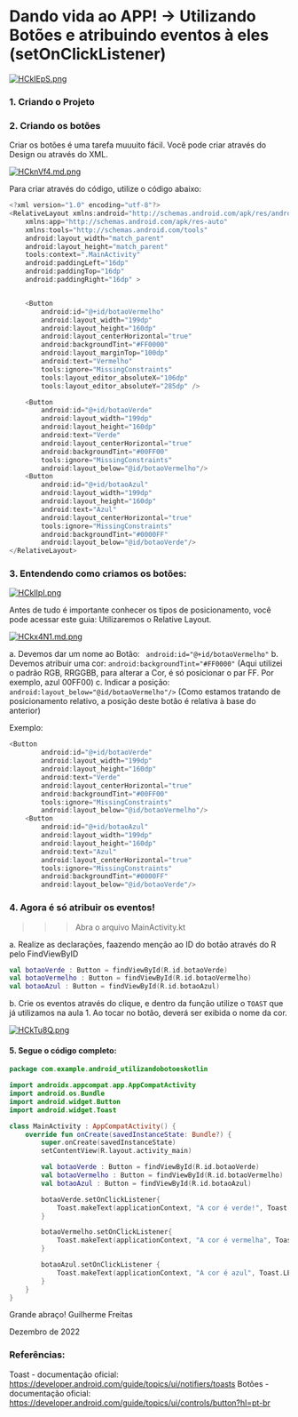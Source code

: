 # Dando vida ao APP! -> Utilizando Botões e atribuindo eventos à eles (setOnClickListener)

[![HCkIEpS.png](https://iili.io/HCkIEpS.png)](https://freeimage.host/)

### 1. Criando o Projeto

### 2. Criando os botões

Criar os botões é uma tarefa muuuito fácil. Você pode criar através do Design ou através do XML.

[![HCknVf4.md.png](https://iili.io/HCknVf4.md.png)](https://freeimage.host/i/HCknVf4)

Para criar através do código, utilize o código abaixo:

```Kotlin
<?xml version="1.0" encoding="utf-8"?>
<RelativeLayout xmlns:android="http://schemas.android.com/apk/res/android"
    xmlns:app="http://schemas.android.com/apk/res-auto"
    xmlns:tools="http://schemas.android.com/tools"
    android:layout_width="match_parent"
    android:layout_height="match_parent"
    tools:context=".MainActivity"
    android:paddingLeft="16dp"
    android:paddingTop="16dp"
    android:paddingRight="16dp" >


    <Button
        android:id="@+id/botaoVermelho"
        android:layout_width="199dp"
        android:layout_height="160dp"
        android:layout_centerHorizontal="true"
        android:backgroundTint="#FF0000"
        android:layout_marginTop="100dp"
        android:text="Vermelho"
        tools:ignore="MissingConstraints"
        tools:layout_editor_absoluteX="106dp"
        tools:layout_editor_absoluteY="285dp" />

    <Button
        android:id="@+id/botaoVerde"
        android:layout_width="199dp"
        android:layout_height="160dp"
        android:text="Verde"
        android:layout_centerHorizontal="true"
        android:backgroundTint="#00FF00"
        tools:ignore="MissingConstraints"
        android:layout_below="@id/botaoVermelho"/>
    <Button
        android:id="@+id/botaoAzul"
        android:layout_width="199dp"
        android:layout_height="160dp"
        android:text="Azul"
        android:layout_centerHorizontal="true"
        tools:ignore="MissingConstraints"
        android:backgroundTint="#0000FF"
        android:layout_below="@id/botaoVerde"/>
</RelativeLayout>
```

### 3. Entendendo como criamos os botões:

[![HCkIIpI.png](https://iili.io/HCkIIpI.png)](https://freeimage.host/)

Antes de tudo é importante conhecer os tipos de posicionamento, você pode acessar este guia:
Utilizaremos o Relative Layout.

[![HCkx4N1.md.png](https://iili.io/HCkx4N1.md.png)](https://freeimage.host/i/HCkx4N1)

a. Devemos dar um nome ao Botão: ` android:id="@+id/botaoVermelho"`
b. Devemos atribuir uma cor: `android:backgroundTint="#FF0000"` (Aqui utilizei o padrão RGB, RRGGBB, para alterar a Cor, é só posicionar o par FF. Por exemplo, azul 00FF00)
c. Indicar a posição: `android:layout_below="@id/botaoVermelho"/>` (Como estamos tratando de posicionamento relativo, a posição deste botão é relativa à base do anterior)

Exemplo:

```Kotlin
<Button
        android:id="@+id/botaoVerde"
        android:layout_width="199dp"
        android:layout_height="160dp"
        android:text="Verde"
        android:layout_centerHorizontal="true"
        android:backgroundTint="#00FF00"
        tools:ignore="MissingConstraints"
        android:layout_below="@id/botaoVermelho"/>
    <Button
        android:id="@+id/botaoAzul"
        android:layout_width="199dp"
        android:layout_height="160dp"
        android:text="Azul"
        android:layout_centerHorizontal="true"
        tools:ignore="MissingConstraints"
        android:backgroundTint="#0000FF"
        android:layout_below="@id/botaoVerde"/>
```

### 4. Agora é só atribuir os eventos!

>>> Abra o arquivo MainActivity.kt

a. Realize as declarações, faazendo menção ao ID do botão através do R pelo FindViewByID 

```Kotlin
val botaoVerde : Button = findViewById(R.id.botaoVerde)
val botaoVermelho : Button = findViewById(R.id.botaoVermelho)
val botaoAzul : Button = findViewById(R.id.botaoAzul)
```

b. Crie os eventos através do clique, e dentro da função utilize o `TOAST` que já utilizamos na aula 1.
Ao tocar no botão, deverá ser exibida o nome da cor.

[![HCkTu8Q.png](https://iili.io/HCkTu8Q.png)](https://freeimage.host/)

#### 5. Segue o código completo:

```Kotlin
package com.example.android_utilizandobotoeskotlin

import androidx.appcompat.app.AppCompatActivity
import android.os.Bundle
import android.widget.Button
import android.widget.Toast

class MainActivity : AppCompatActivity() {
    override fun onCreate(savedInstanceState: Bundle?) {
        super.onCreate(savedInstanceState)
        setContentView(R.layout.activity_main)

        val botaoVerde : Button = findViewById(R.id.botaoVerde)
        val botaoVermelho : Button = findViewById(R.id.botaoVermelho)
        val botaoAzul : Button = findViewById(R.id.botaoAzul)

        botaoVerde.setOnClickListener{
            Toast.makeText(applicationContext, "A cor é verde!", Toast.LENGTH_SHORT).show()
        }

        botaoVermelho.setOnClickListener{
            Toast.makeText(applicationContext, "A cor é vermelha", Toast.LENGTH_SHORT).show()
        }

        botaoAzul.setOnClickListener {
            Toast.makeText(applicationContext, "A cor é azul", Toast.LENGTH_SHORT).show()
        }
    }
}
```

Grande abraço!
Guilherme Freitas

Dezembro de 2022

### Referências:
Toast - documentação oficial: https://developer.android.com/guide/topics/ui/notifiers/toasts
Botões - documentação oficial: https://developer.android.com/guide/topics/ui/controls/button?hl=pt-br
